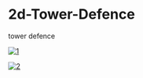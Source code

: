 # 2d-Tower-Defence
tower defence 

<a href="https://imgbb.com/"><img src="https://i.ibb.co/LJh2WpP/1.png" alt="1" border="0"></a>


<a href="https://imgbb.com/"><img src="https://i.ibb.co/0qxMnRm/2.png" alt="2" border="0"></a>
